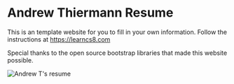 
# Andrew Thiermann Resume

This is an template website for you to fill in your own information. Follow the instructions at https://learncs8.com

Special thanks to the open source bootstrap libraries that made this website possible. 

![Andrew T's resume](img/AndrewT.jpg)